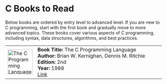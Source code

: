 # C Books to Read

Below books are ordered by entry level to advanced level. If you are new to C programming, start with the first book and gradually move to more advanced topics. These books cover various aspects of C programming, including syntax, data structures, algorithms, and best practices.

<table style="width: 100%;">
   <tr>
      <td style="width: 80px;">
         <img src="https://m.media-amazon.com/images/I/51EyaJeebHL._SL1056_.jpg" alt="The C Programming Language - Brian W. Kernighan, Dennis M. Ritchie" width="80" height="auto"/>
      </td>
      <td style="width: 100%;">
         <strong>Book Title:</strong> The C Programming Language<br/>
         <strong>Author:</strong> Brian W. Kernighan, Dennis M. Ritchie<br/>
         <strong>Edition:</strong> 2nd<br/>
         <strong>Year:</strong> 1988<br/>
         <a href="https://www.google.com.tr/books/edition/C_Programming_Language/Yi5FI5QcdmYC" target="_blank">Link</a>
      </td>
   </tr>
</table>
